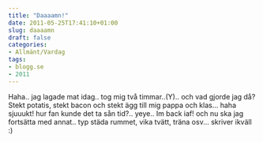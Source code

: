 ```yaml
---
title: "Daaaamn!"
date: 2011-05-25T17:41:10+01:00
slug: daaaamn
draft: false
categories:
- Allmänt/Vardag
tags:
- blogg.se
- 2011
---
```

Haha.. jag lagade mat idag.. tog mig två timmar..(Y).. och vad gjorde jag då? Stekt potatis, stekt bacon och stekt ägg till mig pappa och klas... haha sjuuukt! hur fan kunde det ta sån tid?.. yeye.. Im back iaf! och nu ska jag fortsätta med annat.. typ städa rummet, vika tvätt, träna osv... skriver ikväll :)